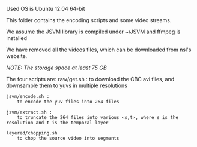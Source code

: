 Used OS is Ubuntu 12.04 64-bit

This folder contains the encoding scripts and some video streams. 

We assume the JSVM library is compiled under ~/JSVM and ffmpeg is installed

We have removed all the videos files, which can be downloaded from nsl's website. 

*NOTE: The storage space at least 75 GB*

The four scripts are: 
	raw/get.sh :
		to download the CBC avi files, and downsample them to yuvs in multiple resolutions

	jsvm/encode.sh :
		to encode the yuv files into 264 files

	jsvm/extract.sh :
		to truncate the 264 files into various <s,t>, where s is the resolution and t is the temporal layer

	layered/chopping.sh
		to chop the source video into segments